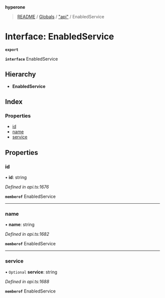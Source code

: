 **hyperone**

> [README](../README.md) / [Globals](../globals.md) / ["api"](../modules/_api_.md) / EnabledService

# Interface: EnabledService

**`export`** 

**`interface`** EnabledService

## Hierarchy

* **EnabledService**

## Index

### Properties

* [id](_api_.enabledservice.md#id)
* [name](_api_.enabledservice.md#name)
* [service](_api_.enabledservice.md#service)

## Properties

### id

•  **id**: string

*Defined in api.ts:1676*

**`memberof`** EnabledService

___

### name

•  **name**: string

*Defined in api.ts:1682*

**`memberof`** EnabledService

___

### service

• `Optional` **service**: string

*Defined in api.ts:1688*

**`memberof`** EnabledService
